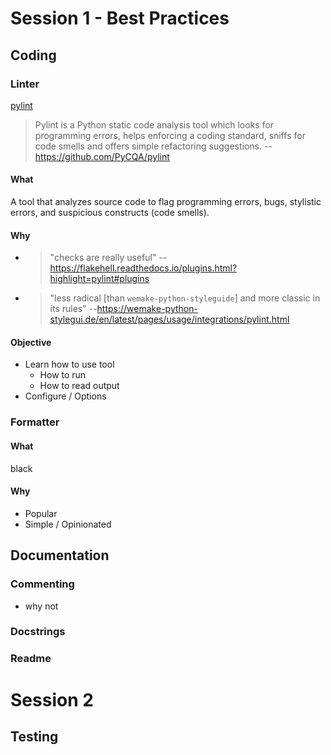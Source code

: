 # Session 1 - Best Practices
## Coding
### Linter
[pylint](https://www.pylint.org/)
> Pylint is a Python static code analysis tool which looks for programming errors, helps enforcing a coding standard, sniffs for code smells and offers simple refactoring suggestions. --https://github.com/PyCQA/pylint
#### What
A tool that analyzes source code to flag programming errors, bugs, stylistic errors, and suspicious constructs (code smells).
#### Why
* > "checks are really useful" --https://flakehell.readthedocs.io/plugins.html?highlight=pylint#plugins
* > "less radical [than `wemake-python-styleguide`] and more classic in its rules" --https://wemake-python-stylegui.de/en/latest/pages/usage/integrations/pylint.html

#### Objective
* Learn how to use tool
	* How to run
	* How to read output
* Configure / Options

### Formatter
#### What
black
#### Why
* Popular
* Simple / Opinionated

## Documentation
### Commenting
* why not 
### Docstrings
### Readme
# Session 2
## Testing
<!--stackedit_data:
eyJoaXN0b3J5IjpbLTExNDAyNzUzMjAsLTg5NDg4MTUyMywxMz
E5NjkwNDg0LDQ5NTk5NTExNSwxNzY5NDExODg5LC01NDI0MzUw
NzddfQ==
-->